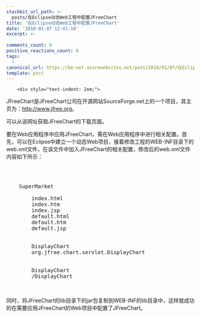 ```yaml
---
stackbit_url_path: >-
  posts/在Eclipse动态Web工程中配置JFreeChart
title: '在Eclipse动态Web工程中配置JFreeChart'
date: '2010-01-07 12:41:10'
excerpt: >-
  
comments_count: 0
positive_reactions_count: 0
tags: 
  - 
canonical_url: https://be-net.azurewebsites.net/post/2010/01/07/在Eclipse动态Web工程中配置JFreeChart
template: post
---
```


        <div style="text-indent: 2em;">
<p>JFreeChart是JFreeChart公司在开源网站SourceForge.net上的一个项目，其主页为：<a href="http://www.jfree.org" target="_blank" title="JFree">http://www.jfree.org</a>。</p>
<p>可以从该网址获取JFreeChart的下载页面。</p>
<p>要在Web应用程序中应用JFreeChart，需在Web应用程序中进行相关配置。首先，可以在Eclipse中建立一个动态Web项目，接着修改工程的WEB-INF目录下的web.xml文件，在该文件中加入JFreeChart的相关配置，修改后的web.xml文件内容如下所示：</p>
<pre class="brush: java" style="text-indent: 0;"><!--?xml version="1.0" encoding="UTF-8"?-->
<web-app id="WebApp_ID" version="2.4" xmlns="http://java.sun.com/xml/ns/j2ee" xmlns:xsi="http://www.w3.org/2001/XMLSchema-instance" xsi:schemalocation="http://java.sun.com/xml/ns/j2ee http://java.sun.com/xml/ns/j2ee/web-app_2_4.xsd">
	<display-name>
	SuperMarket</display-name>
	<welcome-file-list>
		<welcome-file>index.html</welcome-file>
		<welcome-file>index.htm</welcome-file>
		<welcome-file>index.jsp</welcome-file>
		<welcome-file>default.html</welcome-file>
		<welcome-file>default.htm</welcome-file>
		<welcome-file>default.jsp</welcome-file>
	</welcome-file-list>
	<servlet>
		<servlet-name>DisplayChart</servlet-name>
		<servlet-class>org.jfree.chart.servlet.DisplayChart</servlet-class>
	</servlet>
	<servlet-mapping>
		<servlet-name>DisplayChart</servlet-name>
		<url-pattern>/DisplayChart</url-pattern>
	</servlet-mapping>
</web-app>
</pre>
<p>同时，将JFreeChart的lib目录下的jar包复制到WEB-INF的lib目录中，这样就成功的在需要应用JFreeChart的Web项目中配置了JFreeChart。</p>
</div>
      